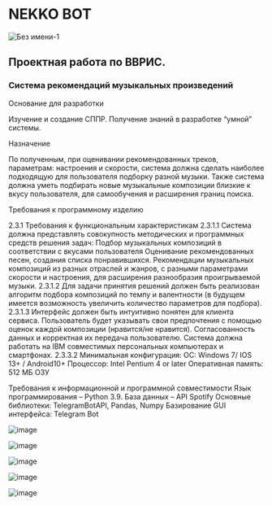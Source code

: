 # NEKKO BOT

![Без имени-1](https://github.com/user-attachments/assets/aba500b3-45c8-4cf1-986b-ccd213606cc1)

## Проектная работа по ВВРИС.

### Система рекомендаций музыкальных произведений

Основание для разработки

Изучение и создание СППР. Получение знаний в разработке “умной” системы.

Назначение

По полученным, при оценивании рекомендованных треков, параметрам: настроения и скорости, система должна сделать наиболее подходящую для пользователя подборку разной музыки. Также система должна уметь подбирать новые музыкальные композиции близкие к вкусу пользователя, для самообучения и расширения границ поиска.

Требования к программному изделию

2.3.1 Требования к функциональным характеристикам
2.3.1.1 Система должна представлять совокупность методических и программных средств решения задач:
Подбор  музыкальных композиций в соответствии с вкусами пользователя
Оценивание рекомендованных песен, создания списка понравившихся.
Рекомендации музыкальных композиций из разных отраслей и жанров, с разными параметрами скорости и настроения, для расширения разнообразия проигрываемой музыки. 
 2.3.1.2 Для задачи принятия решений должен быть реализован алгоритм подбора композиций по темпу и валентности (в будущем имеется возможность увеличить количество параметров для подбора). 
 2.3.1.3 Интерфейс должен быть интуитивно понятен для клиента сервиса. Пользователь будет указывать свои предпочтения с помощью оценок каждой композиции (нравится/не нравится). Согласованность данных и корректная их передача пользователю. Система должна работать на IBM совместимых персональных компьютерах и смартфонах. 
2.3.3.2 Минимальная конфигурация:
ОС: Windows 7/ IOS 13+ / Android10+
Процессор: Intel Pentium 4 or later
Оперативная память: 512 МБ ОЗУ
	
Требования к информационной и программной совместимости
Язык программирования – Python 3.9.
База данных – API Spotify
Основные библиотеки: TelegramBotAPI, Pandas, Numpy
Базирование GUI интерфейса: Telegram Bot

![image](https://github.com/user-attachments/assets/815dbc3d-ee57-4608-82b6-46144c8393e1)

![image](https://github.com/user-attachments/assets/f09c6553-1d22-46f3-9f4b-286cfa6360c2)

![image](https://github.com/user-attachments/assets/cbf35a1c-56fb-42ac-93c4-0a842c601ff5)

![image](https://github.com/user-attachments/assets/746cbaea-8a1c-4378-a944-6ee9a34204a0)

![image](https://github.com/user-attachments/assets/3a0fbe40-b12c-4bc3-879a-260a1dce0e6c)

